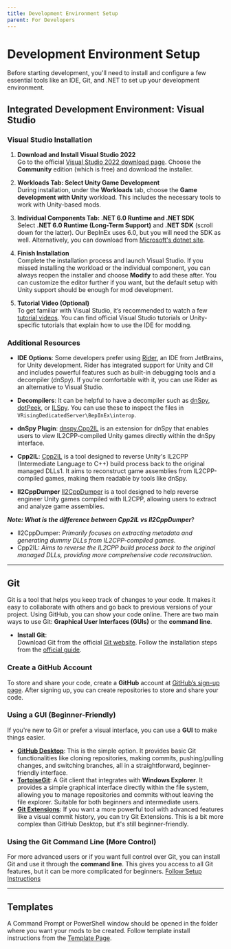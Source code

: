 ```yaml
---
title: Development Environment Setup
parent: For Developers
---
```


# Development Environment Setup

Before starting development, you'll need to install and configure a few essential tools like an IDE, Git, and .NET to set up your development environment.

## Integrated Development Environment: Visual Studio

### Visual Studio Installation

1. **Download and Install Visual Studio 2022**  
   Go to the official [Visual Studio 2022 download page](https://visualstudio.microsoft.com/). Choose the **Community** edition (which is free) and download the installer.

2. **Workloads Tab: Select Unity Game Development**  
   During installation, under the **Workloads** tab, choose the **Game development with Unity** workload. This includes the necessary tools to work with Unity-based mods. 

3. **Individual Components Tab: .NET 6.0 Runtime and .NET SDK**  
   Select **.NET 6.0 Runtime (Long-Term Support)** and **.NET SDK** (scroll down for the latter). Our BepInEx uses 6.0, but you will need the SDK as well. Alternatively, you can download from [Microsoft's dotnet site](https://dotnet.microsoft.com/en-us/download/dotnet/6.0).

4. **Finish Installation**  
   Complete the installation process and launch Visual Studio. If you missed installing the workload or the individual component, you can always reopen the installer and choose **Modify** to add these after. You can customize the editor further if you want, but the default setup with Unity support should be enough for mod development.

5. **Tutorial Video (Optional)**  
   To get familiar with Visual Studio, it’s recommended to watch a few [tutorial videos](https://www.youtube.com/watch?v=VcU2HGsxeII). You can find official Visual Studio tutorials or Unity-specific tutorials that explain how to use the IDE for modding.
   
### Additional Resources

- **IDE Options**: Some developers prefer using [Rider](https://www.jetbrains.com/rider/), an IDE from JetBrains, for Unity development. Rider has integrated support for Unity and C# and includes powerful features such as built-in debugging tools and a decompiler (dnSpy). If you’re comfortable with it, you can use Rider as an alternative to Visual Studio.

- **Decompilers**: It can be helpful to have a decompiler such as [dnSpy](https://dnspy.org/), [dotPeek](https://www.jetbrains.com/decompiler/), or [ILSpy](https://github.com/icsharpcode/ILSpy#ilspy-------). You can use these to inspect the files in `VRisingDedicatedServer\BepInEx\interop`.

- **dnSpy Plugin**: [dnspy.Cpp2IL](https://github.com/BadRyuner/dnspy.Cpp2IL) is an extension for dnSpy that enables users to view IL2CPP-compiled Unity games directly within the dnSpy interface.

- **Cpp2IL**: [Cpp2IL](https://github.com/SamboyCoding/Cpp2IL) is a tool designed to reverse Unity's IL2CPP (Intermediate Language to C++) build process back to the original managed DLLs1. It aims to reconstruct game assemblies from IL2CPP-compiled games, making them readable by tools like dnSpy.

- **Il2CppDumper** [Il2CppDumper](https://github.com/Perfare/Il2CppDumper) is a tool designed to help reverse engineer Unity games compiled with IL2CPP, allowing users to extract and analyze game assemblies.

***Note: What is the difference between Cpp2IL vs Il2CppDumper***?
- Il2CppDumper: *Primarily focuses on extracting metadata and generating dummy DLLs from IL2CPP-compiled games.*
- Cpp2IL: *Aims to reverse the IL2CPP build process back to the original managed DLLs, providing more comprehensive code reconstruction.*

--- 

## Git
Git is a tool that helps you keep track of changes to your code. It makes it easy to collaborate with others and go back to previous versions of your project. Using GitHub, you can show your code online. There are two main ways to use Git: **Graphical User Interfaces (GUIs)** or the **command line**.
- **Install Git**:  
  Download Git from the official [Git website](https://git-scm.com/downloads). Follow the installation steps from the [official guide](https://git-scm.com/book/en/v2/Getting-Started-Installing-Git).
### Create a GitHub Account

To store and share your code, create a **GitHub** account at [GitHub’s sign-up page](https://github.com/join). After signing up, you can create repositories to store and share your code.


### **Using a GUI (Beginner-Friendly)**

If you're new to Git or prefer a visual interface, you can use a **GUI** to make things easier.

- **[GitHub Desktop](https://desktop.github.com/)**: This is the simple option. It provides basic Git functionalities like cloning repositories, making commits, pushing/pulling changes, and switching branches, all in a straightforward, beginner-friendly interface.
- **[TortoiseGit](https://tortoisegit.org/)**: A Git client that integrates with **Windows Explorer**. It provides a simple graphical interface directly within the file system, allowing you to manage repositories and commits without leaving the file explorer. Suitable for both beginners and intermediate users.  
- **[Git Extensions](https://gitextensions.github.io/)**: If you want a more powerful tool with advanced features like a visual commit history, you can try Git Extensions. This is a bit more complex than GitHub Desktop, but it's still beginner-friendly.

### **Using the Git Command Line (More Control)**

For more advanced users or if you want full control over Git, you can install Git and use it through the **command line**. This gives you access to all Git features, but it can be more complicated for beginners. [Follow Setup Instructions](https://git-scm.com/book/en/v2/Getting-Started-First-Time-Git-Setup)


---

## Templates
A Command Prompt or PowerShell window should be opened in the folder where you want your mods to be created. Follow template install instructions from the [Template Page](https://wiki.vrisingmods.com/dev/template.html).

